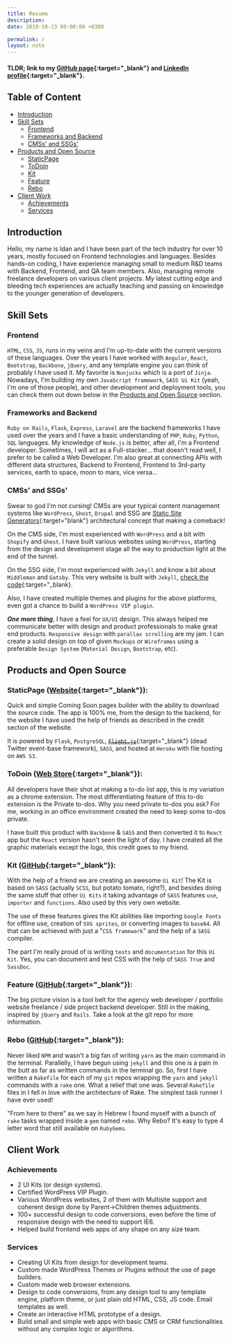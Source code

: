 ```yaml
---
title: Resume
description:
date: 2019-10-23 09:00:00 +0300

permalink: /
layout: note
---
```


#### TLDR; link to my [GitHub page](https://github.com/idangoldman){:target="_blank"} and [LinkedIn profile](https://linkedin.com/in/idangoldman/){:target="_blank"}.

## Table of Content
- [Introduction](#introduction)
- [Skill Sets](#skill-sets)
  - [Frontend](#frontend)
  - [Frameworks and Backend](#frameworks-and-backend)
  - [CMSs' and SSGs'](#cmss-and-ssgs)
- [Products and Open Source](#products-and-open-source)
  - [StaticPage](#staticpage-website)
  - [ToDoin](#todoin-web-store)
  - [Kit](#kit-github)
  - [Feature](#feature-github)
  - [Rebo](#rebo-github)
- [Client Work](#client-work)
  - [Achievements](#achievements)
  - [Services](#services)

## Introduction
Hello, my name is Idan and I have been part of the tech industry for over 10 years, mostly focused on Frontend technologies and languages. Besides hands-on coding, I have experience managing small to medium R&D teams with Backend, Frontend, and QA team members. Also, managing remote freelance developers on various client projects. My latest cutting edge and bleeding tech experiences are actually teaching and passing on knowledge to the younger generation of developers.

## Skill Sets

### Frontend
`HTML`, `CSS`, `JS`, runs in my veins and I'm up-to-date with the current versions of these languages. Over the years I have worked with `Angular`, `React`, `Bootstrap`, `Backbone`, `jQuery`, and any template engine you can think of probably I have used it. My favorite is `Nunjucks` which is a port of `Jinja`. Nowadays, I'm building my own `JavaScript framework`, `SASS Ui Kit` (yeah, I'm one of those people), and other development and deployment tools, you can check them out down below in the [Products and Open Source](#products-and-open-source) section.

### Frameworks and Backend
`Ruby on Rails`, `Flask`, `Express`, `Laravel` are the backend frameworks I have used over the years and I have a basic understanding of `PHP`, `Ruby`, `Python`, `SQL` languages. My knowledge of `Node.js` is better, after all, I'm a Frontend developer. Sometimes, I will act as a Full-stacker... that doesn't read well, I prefer to be called a Web Developer. I'm also great at connecting APIs with different data structures, Backend to Frontend, Frontend to 3rd-party services, earth to space, moon to mars, vice versa...

### CMSs' and SSGs'
Swear to god I'm not cursing! CMSs are your typical content management systems like `WordPress`, `Ghost`, `Drupal` and SSG are [Static Site Generators](https://www.staticgen.com/about){:target="blank"} architectural concept that making a comeback!

On the CMS side, I'm most experienced with `WordPress` and a bit with `Shopify` and `Ghost`. I have built various websites using `WordPress`, starting from the design and development stage all the way to production light at the end of the tunnel.

On the SSG side, I'm most experienced with `Jekyll` and know a bit about `Middleman` and `Gatsby`. This very website is built with `Jekyll`, [check the code](https://github.com/idangoldman/idan.goldman.work){:target="_blank}.

Also, I have created multiple themes and plugins for the above platforms, even got a chance to build a `WordPress VIP plugin`.

*__One more thing__*, I have a feel for `UX/UI` design. This always helped me communicate better with design and product professionals to make great end products. `Responsive design` with `parallax scrolling` are my jam. I can create a solid design on top of given `Mockups` or `Wireframes` using a preferable `Design System` (`Material Design`, `Bootstrap`, etc).

## Products and Open Source

### StaticPage ([Website](https://staticpage.io){:target="_blank"}):
Quick and simple Coming Soon pages builder with the ability to download the source code. The app is 100% me, from the design to the backend, for the website I have used the help of friends as described in the credit section of the website.

It is powered by `Flask`, `PostgreSQL`, [~~`Flight.js`~~](https://flightjs.github.io/){:target="_blank"} (dead Twitter event-base framework), `SASS`, and hosted at `Heroku` with file hosting on `AWS S3`.

### ToDoin ([Web Store](https://chrome.google.com/webstore/detail/todoin/gobimjknanlaehcjalekeoolepmmjhpk){:target="_blank"}):
All developers have their shot at making a to-do list app, this is my variation as a chrome extension. The most differentiating feature of this to-do extension is the Private to-dos. Why you need private to-dos you ask? For me, working in an office environment created the need to keep some to-dos private.

I have built this product with `Backbone` & `SASS` and then converted it to `React` app but the `React` version hasn't seen the light of day. I have created all the graphic materials except the logo, this credit goes to my friend.

### Kit ([GitHub](https://github.com/idangoldman/kit){:target="_blank"}):
With the help of a friend we are creating an awesome `Ui Kit`! The Kit is based on `SASS` (actually `SCSS`, but potato tomato, right?), and besides doing the same stuff that other `Ui Kits` it taking advantage of `SASS` features `use`, `importer` and `functions`. Also used by this very own website.

The use of these features gives the Kit abilities like importing `Google Fonts` for offline use, creation of `SVG sprites`, or converting images to `base64`. All that can be achieved with just a "`CSS framework`" and the help of a `SASS` compiler.

The part I'm really proud of is writing `tests` and `documentation` for this `Ui Kit`. Yes, you can document and test CSS with the help of `SASS True` and `SassDoc`.

### Feature ([GitHub](https://github.com/idangoldman/feature){:target="_blank"}):
The big picture vision is a tool belt for the agency web developer / portfolio website freelance / side project backend developer. Still in the making, inspired by `jQuery` and `Rails`. Take a look at the git repo for more information.

### Rebo ([GitHub](https://github.com/idangoldman/rebo){:target="_blank"}):
Never liked `NPM` and wasn't a big fan of writing `yarn` as the main command in the terminal. Parallelly, I have begun using `jekyll` and this one is a pain in the butt as far as written commands in the terminal go. So, first I have written a `Rakefile` for each of my `git` repos wrapping the `yarn` and `jekyll` commands with a `rake` one. What a relief that one was.    Several `Rakefile` files in I fell in love with the architecture of Rake. The simplest task runner I have ever used!

"From here to there" as we say in Hebrew I found myself with a bunch of `rake` tasks wrapped inside a `gem` named `rebo`. Why Rebo? It's easy to type 4 letter word that still available on `RubyGems`.

## Client Work

### Achievements

- 2 UI Kits (or design systems).
- Certified WordPress VIP Plugin.
- Various WordPress websites, 2 of them with Multisite support and coherent design done by Parent->Children themes adjustments.
- 100+ successful design to code conversions, even before the time of responsive design with the need to support IE6.
- Helped build frontend web apps of any shape on any size team.

### Services

- Creating UI Kits from design for development teams.
- Custom made WordPress Themes or Plugins without the use of page builders.
- Custom made web browser extensions.
- Design to code conversions, from any design tool to any template engine, platform theme, or just plain old HTML, CSS, JS code. Email templates as well.
- Create an interactive HTML prototype of a design.
- Build small and simple web apps with basic CMS or CRM functionalities without any complex logic or algorithms.
